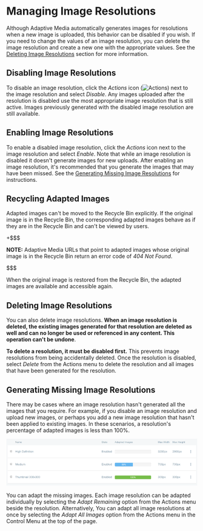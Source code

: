 # Managing Image Resolutions [](id=managing-image-resolutions)

Although Adaptive Media automatically generates images for resolutions when a 
new image is uploaded, this behavior can be disabled if you wish. If you need to 
change the values of an image resolution, you can delete the image resolution 
and create a new one with the appropriate values. See the [Deleting Image 
Resolutions](#deleting-image-resolutions) section for more information.

## Disabling Image Resolutions [](id=disabling-image-resolutions)

To disable an image resolution, click the *Actions* icon
(![Actions](../../../../images/icon-actions.png)) next to the image resolution and 
select *Disable*. Any images uploaded after the resolution is disabled use the 
most appropriate image resolution that is still active. Images previously 
generated with the disabled image resolution are still available.

## Enabling Image Resolutions [](id=enabling-image-resolutions)

To enable a disabled image resolution, click the *Actions* icon next to the 
image resolution and select *Enable*. Note that while an image resolution is 
disabled it doesn't generate images for new uploads. After enabling an image 
resolution, it's recommended that you generate the images that may have been 
missed. See the [Generating Missing Image 
Resolutions](#generating-missing-image-resolutions) for instructions.

## Recycling Adapted Images [](id=recycling-adapted-images)

Adapted images can't be moved to the Recycle Bin explicitly. If the original 
image is in the Recycle Bin, the corresponding adapted images behave as if they 
are in the Recycle Bin and can't be viewed by users.

+$$$

**NOTE:** Adaptive Media URLs that point to adapted images whose original image 
is in the Recycle Bin return an error code of *404 Not Found*.

$$$

When the original image is restored from the Recycle Bin, the adapted images are 
available and accessible again.

## Deleting Image Resolutions [](id=deleting-image-resolutions)

You can also delete image resolutions. **When an image resolution is deleted, 
the existing images generated for that resolution are deleted as well and can no 
longer be used or referenced in any content. This operation can't be undone**. 

**To delete a resolution, it must be disabled first.** This prevents image 
resolutions from being accidentally deleted. Once the resolution is disabled, 
select *Delete* from the Actions menu to delete the resolution and all images 
that have been generated for the resolution.

## Generating Missing Image Resolutions [](id=generating-missing-image-resolutions)

There may be cases where an image resolution hasn't generated all the images 
that you require. For example, if you disable an image resolution and upload new 
images, or perhaps you add a new image resolution that hasn't been applied to 
existing images. In these scenarios, a resolution's percentage of adapted images 
is less than 100%. 

![Figure 1: A resolution's percentage of adapted images is shown under the *Adapted Images* column.](../../../../images/adaptive-media-coverage.png)

You can adapt the missing images. Each image resolution can be adapted 
individually by selecting the *Adapt Remaining* option from the Actions menu 
beside the resolution. Alternatively, You can adapt all image resolutions at 
once by selecting the *Adapt All Images* option from the Actions menu in the 
Control Menu at the top of the page.  
